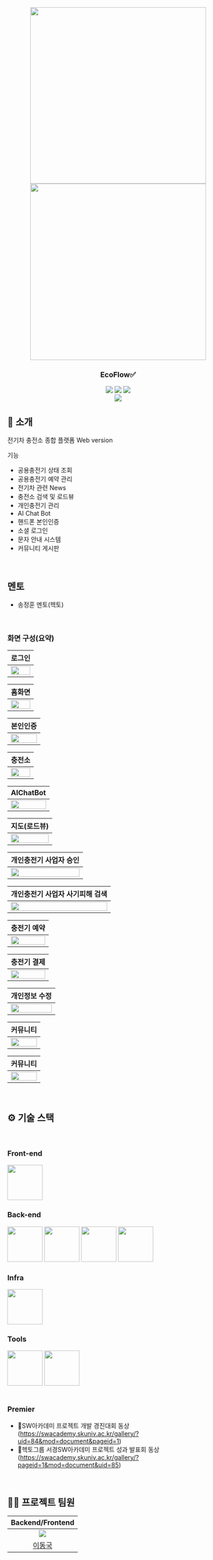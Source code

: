 <div align="center">

<!-- logo -->
<img src="https://user-images.githubusercontent.com/80824750/208554611-f8277015-12e8-48d2-b2cc-d09d67f03c02.png" width="400"/>
<img src="https://user-images.githubusercontent.com/80824750/208554558-490845c9-959a-4823-9003-350ec4d221bf.png" width="400"/>

### EcoFlow✅

[<img src="https://img.shields.io/badge/-readme.md-important?style=flat&logo=google-chrome&logoColor=white" />]() [<img src="https://img.shields.io/badge/-tech blog-blue?style=flat&logo=google-chrome&logoColor=white" />]() [<img src="https://img.shields.io/badge/release-v0.0.0-yellow?style=flat&logo=google-chrome&logoColor=white" />]() 
<br/> [<img src="https://img.shields.io/badge/프로젝트 기간-2024.05.01~2024.06.02-green?style=flat&logo=&logoColor=white" />]()

</div> 

## 📝 소개
전기차 충전소 종합 플랫폼  Web version

기능
- 공용충전기 상태 조회
- 공용충전기 예약 관리
- 전기차 관련 News
- 충전소 검색 및 로드뷰
- 개인충전기 관리
- AI Chat Bot
- 핸드폰 본인인증
- 소셜 로그인
- 문자 안내 시스템
- 커뮤니티 게시판

<br />

## 멘토
- 송정훈 멘토(헥토)

<br />


### 화면 구성(요약)
|로그인|
|:---:|
|<img src="https://github.com/leedongguk/SW-Acadamy-Project/blob/main/image/Login.png?raw=true" width="100%"/>|

|홈화면|
|:---:|
|<img src="https://github.com/leedongguk/SW-Acadamy-Project/blob/main/image/홈화면.png?raw=true" width="100%"/>|

|본인인증|
|:---:|
|<img src="https://github.com/leedongguk/SW-Acadamy-Project/blob/main/image/본인인증2.png?raw=true" width="100%"/>|

|충전소|
|:---:|
|<img src="https://github.com/leedongguk/SW-Acadamy-Project/blob/main/image/충전소.png?raw=true" width="100%"/>|

|AIChatBot|
|:---:|
|<img src="https://github.com/leedongguk/SW-Acadamy-Project/blob/main/image/1.png?raw=true" width="100%"/>|

|지도(로드뷰)|
|:---:|
|<img src="https://github.com/leedongguk/SW-Acadamy-Project/blob/main/image/AiChat.png?raw=true" width="100%"/>|

|개인충전기 사업자 승인|
|:---:|
|<img src="https://github.com/leedongguk/SW-Acadamy-Project/blob/main/image/2.png?raw=true" width="100%"/>|

|개인충전기 사업자 사기피해 검색|
|:---:|
|<img src="https://github.com/leedongguk/SW-Acadamy-Project/blob/main/image/3.png?raw=true" width="100%"/>|

|충전기 예약|
|:---:|
|<img src="https://github.com/leedongguk/SW-Acadamy-Project/blob/main/image/4.png?raw=true" width="100%"/>|

|충전기 결제|
|:---:|
|<img src="https://github.com/leedongguk/SW-Acadamy-Project/blob/main/image/5.png?raw=true" width="100%"/>|

|개인정보 수정|
|:---:|
|<img src="https://github.com/leedongguk/SW-Acadamy-Project/blob/main/image/6.png?raw=true" width="100%"/>|

|커뮤니티|
|:---:|
|<img src="https://github.com/leedongguk/SW-Acadamy-Project/blob/main/image/7.png?raw=true" width="100%"/>|

|커뮤니티|
|:---:|
|<img src="https://github.com/leedongguk/SW-Acadamy-Project/blob/main/image/8.png?raw=true" width="100%"/>|

<br />

## ⚙ 기술 스택
<br />

### Front-end
<div>
<img src="https://github.com/yewon-Noh/readme-template/blob/main/skills/JavaScript.png?raw=true" width="80">
</div>

### Back-end
<div>
<img src="https://github.com/yewon-Noh/readme-template/blob/main/skills/Java.png?raw=true" width="80">
<img src="https://github.com/yewon-Noh/readme-template/blob/main/skills/SpringBoot.png?raw=true" width="80">
<img src="https://github.com/yewon-Noh/readme-template/blob/main/skills/SpringDataJPA.png?raw=true" width="80">
<img src="https://github.com/yewon-Noh/readme-template/blob/main/skills/Mysql.png?raw=true" width="80">
</div>

### Infra
<div>
<img src="https://github.com/yewon-Noh/readme-template/blob/main/skills/AWSEC2.png?raw=true" width="80">
</div>

### Tools
<div>
<img src="https://github.com/yewon-Noh/readme-template/blob/main/skills/Github.png?raw=true" width="80">
<img src="https://github.com/yewon-Noh/readme-template/blob/main/skills/Notion.png?raw=true" width="80">
</div>

<br />

### Premier
- 🥉SW아카데미 프로젝트 개발 경진대회 동상 (https://swacademy.skuniv.ac.kr/gallery/?uid=84&mod=document&pageid=1)
- 🥉헥토그룹 서경SW아카데미 프로젝트 성과 발표회 동상 (https://swacademy.skuniv.ac.kr/gallery/?pageid=1&mod=document&uid=85)
<br />

## 💁‍♂️ 프로젝트 팀원
|Backend/Frontend|
|:---:|
| ![](https://avatars.githubusercontent.com/u/39736916?v=4)
|[이동국](https://github.com/leedongguk)
